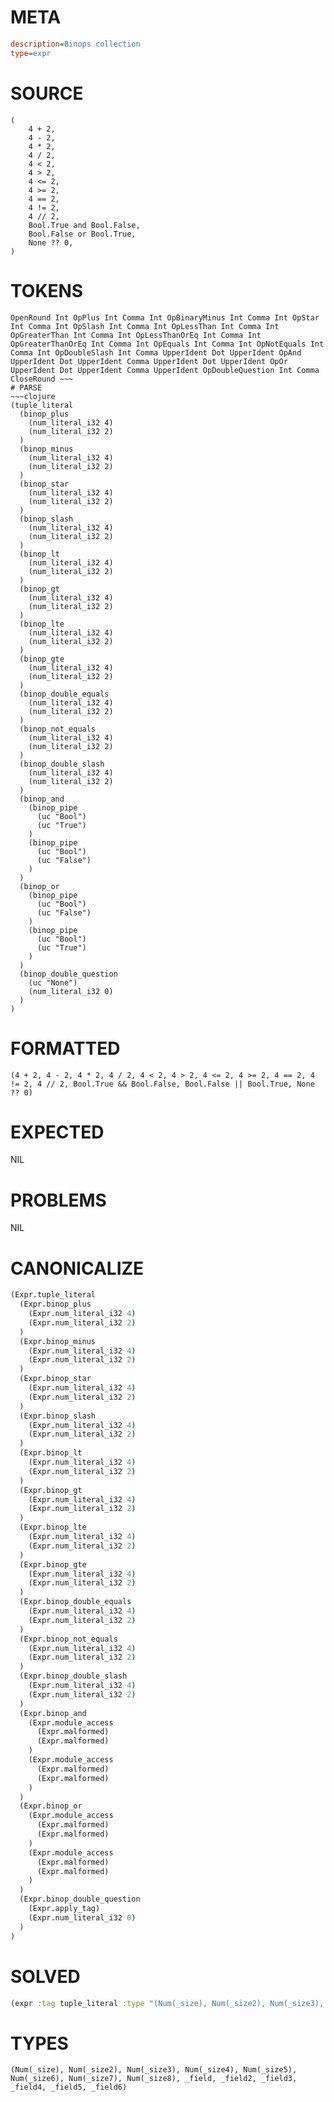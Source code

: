 # META
~~~ini
description=Binops collection
type=expr
~~~
# SOURCE
~~~roc
(
    4 + 2,
    4 - 2,
    4 * 2,
    4 / 2,
    4 < 2,
    4 > 2,
    4 <= 2,
    4 >= 2,
    4 == 2,
    4 != 2,
    4 // 2,
    Bool.True and Bool.False,
    Bool.False or Bool.True,
    None ?? 0,
)
~~~
# TOKENS
~~~text
OpenRound Int OpPlus Int Comma Int OpBinaryMinus Int Comma Int OpStar Int Comma Int OpSlash Int Comma Int OpLessThan Int Comma Int OpGreaterThan Int Comma Int OpLessThanOrEq Int Comma Int OpGreaterThanOrEq Int Comma Int OpEquals Int Comma Int OpNotEquals Int Comma Int OpDoubleSlash Int Comma UpperIdent Dot UpperIdent OpAnd UpperIdent Dot UpperIdent Comma UpperIdent Dot UpperIdent OpOr UpperIdent Dot UpperIdent Comma UpperIdent OpDoubleQuestion Int Comma CloseRound ~~~
# PARSE
~~~clojure
(tuple_literal
  (binop_plus
    (num_literal_i32 4)
    (num_literal_i32 2)
  )
  (binop_minus
    (num_literal_i32 4)
    (num_literal_i32 2)
  )
  (binop_star
    (num_literal_i32 4)
    (num_literal_i32 2)
  )
  (binop_slash
    (num_literal_i32 4)
    (num_literal_i32 2)
  )
  (binop_lt
    (num_literal_i32 4)
    (num_literal_i32 2)
  )
  (binop_gt
    (num_literal_i32 4)
    (num_literal_i32 2)
  )
  (binop_lte
    (num_literal_i32 4)
    (num_literal_i32 2)
  )
  (binop_gte
    (num_literal_i32 4)
    (num_literal_i32 2)
  )
  (binop_double_equals
    (num_literal_i32 4)
    (num_literal_i32 2)
  )
  (binop_not_equals
    (num_literal_i32 4)
    (num_literal_i32 2)
  )
  (binop_double_slash
    (num_literal_i32 4)
    (num_literal_i32 2)
  )
  (binop_and
    (binop_pipe
      (uc "Bool")
      (uc "True")
    )
    (binop_pipe
      (uc "Bool")
      (uc "False")
    )
  )
  (binop_or
    (binop_pipe
      (uc "Bool")
      (uc "False")
    )
    (binop_pipe
      (uc "Bool")
      (uc "True")
    )
  )
  (binop_double_question
    (uc "None")
    (num_literal_i32 0)
  )
)
~~~
# FORMATTED
~~~roc
(4 + 2, 4 - 2, 4 * 2, 4 / 2, 4 < 2, 4 > 2, 4 <= 2, 4 >= 2, 4 == 2, 4 != 2, 4 // 2, Bool.True && Bool.False, Bool.False || Bool.True, None ?? 0)
~~~
# EXPECTED
NIL
# PROBLEMS
NIL
# CANONICALIZE
~~~clojure
(Expr.tuple_literal
  (Expr.binop_plus
    (Expr.num_literal_i32 4)
    (Expr.num_literal_i32 2)
  )
  (Expr.binop_minus
    (Expr.num_literal_i32 4)
    (Expr.num_literal_i32 2)
  )
  (Expr.binop_star
    (Expr.num_literal_i32 4)
    (Expr.num_literal_i32 2)
  )
  (Expr.binop_slash
    (Expr.num_literal_i32 4)
    (Expr.num_literal_i32 2)
  )
  (Expr.binop_lt
    (Expr.num_literal_i32 4)
    (Expr.num_literal_i32 2)
  )
  (Expr.binop_gt
    (Expr.num_literal_i32 4)
    (Expr.num_literal_i32 2)
  )
  (Expr.binop_lte
    (Expr.num_literal_i32 4)
    (Expr.num_literal_i32 2)
  )
  (Expr.binop_gte
    (Expr.num_literal_i32 4)
    (Expr.num_literal_i32 2)
  )
  (Expr.binop_double_equals
    (Expr.num_literal_i32 4)
    (Expr.num_literal_i32 2)
  )
  (Expr.binop_not_equals
    (Expr.num_literal_i32 4)
    (Expr.num_literal_i32 2)
  )
  (Expr.binop_double_slash
    (Expr.num_literal_i32 4)
    (Expr.num_literal_i32 2)
  )
  (Expr.binop_and
    (Expr.module_access
      (Expr.malformed)
      (Expr.malformed)
    )
    (Expr.module_access
      (Expr.malformed)
      (Expr.malformed)
    )
  )
  (Expr.binop_or
    (Expr.module_access
      (Expr.malformed)
      (Expr.malformed)
    )
    (Expr.module_access
      (Expr.malformed)
      (Expr.malformed)
    )
  )
  (Expr.binop_double_question
    (Expr.apply_tag)
    (Expr.num_literal_i32 0)
  )
)
~~~
# SOLVED
~~~clojure
(expr :tag tuple_literal :type "(Num(_size), Num(_size2), Num(_size3), Num(_size4), Num(_size5), Num(_size6), Num(_size7), Num(_size8), _field, _field2, _field3, _field4, _field5, _field6)")
~~~
# TYPES
~~~roc
(Num(_size), Num(_size2), Num(_size3), Num(_size4), Num(_size5), Num(_size6), Num(_size7), Num(_size8), _field, _field2, _field3, _field4, _field5, _field6)
~~~
